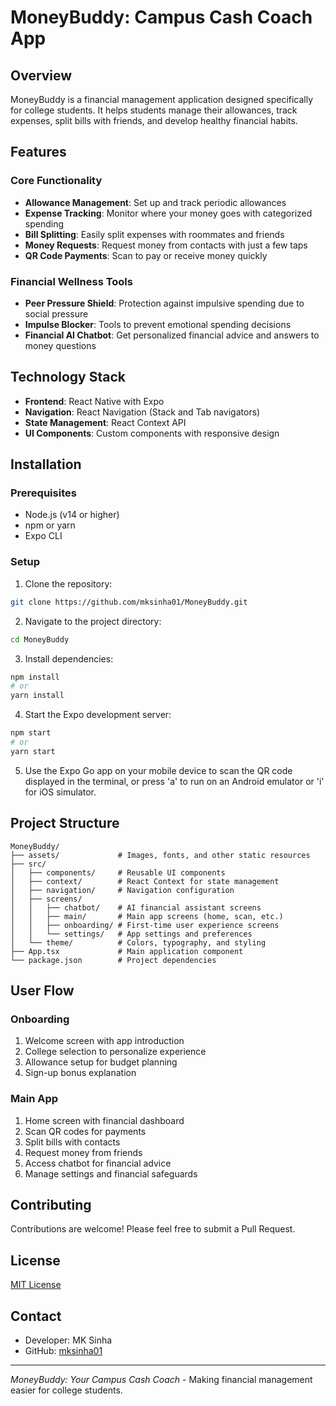 # MoneyBuddy: Campus Cash Coach App

## Overview
MoneyBuddy is a financial management application designed specifically for college students. It helps students manage their allowances, track expenses, split bills with friends, and develop healthy financial habits.

## Features

### Core Functionality
- **Allowance Management**: Set up and track periodic allowances
- **Expense Tracking**: Monitor where your money goes with categorized spending
- **Bill Splitting**: Easily split expenses with roommates and friends
- **Money Requests**: Request money from contacts with just a few taps
- **QR Code Payments**: Scan to pay or receive money quickly

### Financial Wellness Tools
- **Peer Pressure Shield**: Protection against impulsive spending due to social pressure
- **Impulse Blocker**: Tools to prevent emotional spending decisions
- **Financial AI Chatbot**: Get personalized financial advice and answers to money questions

## Technology Stack
- **Frontend**: React Native with Expo
- **Navigation**: React Navigation (Stack and Tab navigators)
- **State Management**: React Context API
- **UI Components**: Custom components with responsive design

## Installation

### Prerequisites
- Node.js (v14 or higher)
- npm or yarn
- Expo CLI

### Setup
1. Clone the repository:
```bash
git clone https://github.com/mksinha01/MoneyBuddy.git
```

2. Navigate to the project directory:
```bash
cd MoneyBuddy
```

3. Install dependencies:
```bash
npm install
# or
yarn install
```

4. Start the Expo development server:
```bash
npm start
# or
yarn start
```

5. Use the Expo Go app on your mobile device to scan the QR code displayed in the terminal, or press 'a' to run on an Android emulator or 'i' for iOS simulator.

## Project Structure
```
MoneyBuddy/
├── assets/             # Images, fonts, and other static resources
├── src/
│   ├── components/     # Reusable UI components
│   ├── context/        # React Context for state management
│   ├── navigation/     # Navigation configuration
│   ├── screens/
│   │   ├── chatbot/    # AI financial assistant screens
│   │   ├── main/       # Main app screens (home, scan, etc.)
│   │   ├── onboarding/ # First-time user experience screens
│   │   └── settings/   # App settings and preferences
│   └── theme/          # Colors, typography, and styling
├── App.tsx             # Main application component
└── package.json        # Project dependencies
```

## User Flow

### Onboarding
1. Welcome screen with app introduction
2. College selection to personalize experience
3. Allowance setup for budget planning
4. Sign-up bonus explanation

### Main App
1. Home screen with financial dashboard
2. Scan QR codes for payments
3. Split bills with contacts
4. Request money from friends
5. Access chatbot for financial advice
6. Manage settings and financial safeguards

## Contributing
Contributions are welcome! Please feel free to submit a Pull Request.

## License
[MIT License](LICENSE)

## Contact
- Developer: MK Sinha
- GitHub: [mksinha01](https://github.com/mksinha01)

---

*MoneyBuddy: Your Campus Cash Coach* - Making financial management easier for college students.
